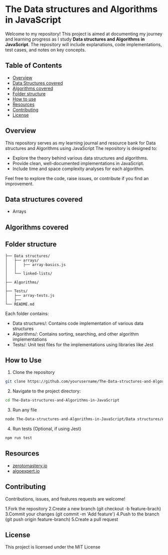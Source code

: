 # The Data structures and Algorithms in JavaScript

Welcome to my repository! This project is aimed at documenting my journey and learning progress as I study 
**Data structures and Algorithms in JavaScript**. The repository will include explanations, code 
implementations, test cases, and notes on key concepts.

## Table of Contents
* [Overview](#overview)
* [Data Structures covered](#data-structures-covered)
* [Algorithms covered](#algorithms)
* [Folder structure](#folder-structure)
* [How to use](#how-to-use)
* [Resources](#resources)
* [Contributing](#contributing)
* [License](#license)

## Overview
This repository serves as my learning journal and resource bank for Data structures and Algorithms using JavaScript
The repository is designed to:
  * Explore the theory behind various data structures and algorithms.
  * Provide clean, well-documented implementations in JavaScript.
  * Include time and space complexity analyses for each algorithm.

Feel free to explore the code, raise issues, or contribute if you find an improvement.

## Data structures covered
  * Arrays
 
## Algorithms covered

## Folder structure
  ```
├── Data structures/
│   ├── arrays/
│   │   ├── array-basics.js
│   │   
│   └── linked-lists/
│     
├── Algorithms/
│  
├── Tests/
│   ├── array-tests.js
│   ├── 
└── README.md
```

Each folder contains:
* Data structures/: Contains code implementation of various data structures
* Algorithms/: Contains sorting, searching, and other algorithm implementations
* Tests/: Unit test files for the implementations using libraries like Jest

## How to Use
1. Clone the repository
```sh
git clone https://github.com/yourusername/The-Data-structures-and-Algorithms-in-JavaScript.git
```

2. Navigate to the project directory:
```sh
cd The-Data-structures-and-Algorithms-in-JavaScript
 ```
3. Run any file
```sh
node The-Data-structures-and-Algorithms-in-JavaScript/Data structures/Arrays/index.js
```
4. Run tests (Optional, if using Jest)
```sh
npm run test
```

## Resources
* [zerotomastery.io](https://zerotomastery.io/)
* [algoexpert.io](https://algoexpert.io/)

## Contributing
Contributions, issues, and features requests are welcome!

1.Fork the repository
2.Create a new branch (git checkout -b feature-brach)
3.Commit your changes (git commit -m 'Add feature')
4.Push to the branch (git push origin feature-branch)
5.Create a pull request

## License
This project is licensed under the MIT License

  
